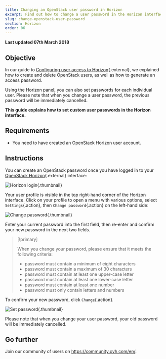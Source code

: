 ```yaml
---
title: Changing an OpenStack user password in Horizon
excerpt: Find out how to change a user password in the Horizon interface.
slug: change-openstack-user-password
section: Horizon
order: 06
---
```


**Last updated 07th March 2018**


## Objective

In our guide to [Configuring user access to Horizon](../horizon/){.external}, we explained how to create and delete OpenStack users, as well as how to generate an access password.

Using the Horizon panel, you can also set passwords for each individual user. Please note that when you change a user password, the previous password will be immediately cancelled.

**This guide explains how to set custom user passwords in the Horizon interface.**


## Requirements

- You need to have created an OpenStack Horizon user account.


## Instructions

You can create an OpenStack password once you have logged in to your [OpenStack Horizon](https://horizon.cloud.ovh.net){.external} interface:

![Horizon login](images/1_H_login_window.png){.thumbnail}

Your user profile is visible in the top right-hand corner of the Horizon interface. Click on your profile to open a menu with various options, select `Settings`{.action}, then `Change password`{.action} on the left-hand side:

![Change password](images/2_H_pass_change_option.png){.thumbnail}

Enter your current password into the first field, then re-enter and confirm your new password in the next two fields.

> [!primary]
>
> When you change your password, please ensure that it meets the following criteria:
>
> - password must contain a minimum of eight characters
> - password must contain a maximum of 30 characters
> - password must contain at least one upper-case letter
> - password must contain at least one lower-case letter
> - password must contain at least one number
> - password must only contain letters and numbers
>

To confirm your new password, click `Change`{.action}.

![Set password](images/3_H_set_new_passord.png){.thumbnail}

Please note that when you change your user password, your old password will be immediately cancelled.

## Go further

Join our community of users on <https://community.ovh.com/en/>.
